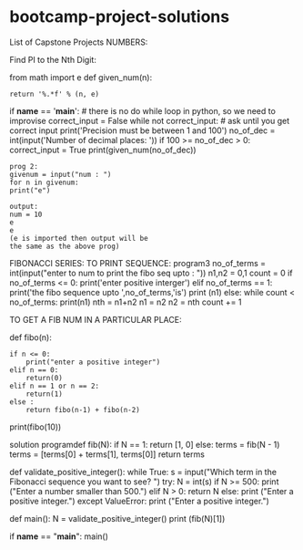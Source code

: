 # bootcamp-project-solutions


List of Capstone Projects
NUMBERS:

Find PI to the Nth Digit:

from math import e
def given_num(n):
   
    return '%.*f' % (n, e)
    
if __name__ == '__main__':
    # there is no do while loop in python, so we need to improvise
    correct_input = False
    while not correct_input:
        # ask until you get correct input
        print('Precision must be between 1 and 100')
        no_of_dec = int(input('Number of decimal places: '))
        if 100 >= no_of_dec > 0:
            correct_input = True
    print(given_num(no_of_dec))
    
    
    prog 2:
    givenum = input("num : ")
    for n in givenum:
    print("e")
    
    output:
    num = 10 
    e 
    e 
    (e is imported then output will be
    the same as the above prog)
FIBONACCI SERIES:
TO PRINT SEQUENCE:
program3
no_of_terms = int(input("enter to num to print the fibo seq upto : "))
n1,n2 = 0,1
count = 0
if no_of_terms <= 0:
    print('enter positive interger')
elif no_of_terms == 1:
    print('the fibo sequence upto ',no_of_terms,'is')
    print (n1)
else:
    while count < no_of_terms:
        print(n1)
        nth = n1+n2
        n1 = n2
        n2 = nth
        count += 1
        
 TO GET A FIB NUM IN A PARTICULAR PLACE:

def fibo(n):

    if n <= 0:
        print("enter a positive integer")
    elif n == 0:
        return(0)
    elif n == 1 or n == 2:
        return(1)
    else :
        return fibo(n-1) + fibo(n-2)

print(fibo(10))
   
   
solution programdef fib(N):
    if N == 1:
        return [1, 0]
    else:
        terms = fib(N - 1)
        terms = [terms[0] + terms[1], terms[0]]
        return terms


def validate_positive_integer():
    while True:
        s = input("Which term in the Fibonacci sequence you want to see? ")
        try:
            N = int(s)
            if N >= 500:
                print ("Enter a number smaller than 500.")
            elif N > 0:
                return N
            else:
                print ("Enter a positive integer.")
        except ValueError:
            print ("Enter a positive integer.")


def main():
    N = validate_positive_integer()
    print (fib(N)[1])


if __name__ == "__main__":
    main()
